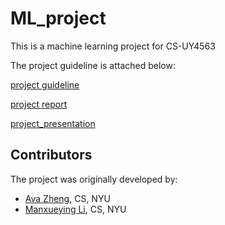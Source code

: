 # ML_project
This is a machine learning project for CS-UY4563

The project guideline is attached below:

[project guideline](/project_guidelines.pdf)

[project report](/ML_Project_Report.pdf)

[project_presentation](/ML_presentation.pdf)

## Contributors

The project was originally developed by:
* [Ava Zheng](https://github.com/evve212233/Machine-Learning), CS, NYU
* [Manxueying Li](https://github.com/lmxy0212/ML_project), CS, NYU

